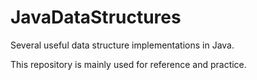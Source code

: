JavaDataStructures
==================
Several useful data structure implementations in Java.

This repository is mainly used for reference and practice.
